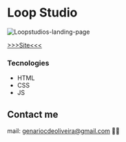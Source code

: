 # Loop Studio

![Loopstudios-landing-page](https://user-images.githubusercontent.com/53302984/211015449-9f757e15-5832-4930-8023-d850006add3c.png)


[>>>Site<<<](https://genariocoliveira.github.io/loop-studio/)
### Tecnologies

- HTML
- CSS
- JS

## Contact me 
mail: genariocdeoliveira@gmail.com 🚀👋
